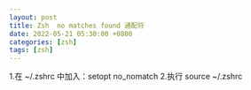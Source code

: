 ```yaml
---
layout: post
title: Zsh  no matches found 通配符
date: 2022-05-21 05:30:00 +0800
categories: [zsh]
tags: [zsh]
---
```


1.在 ~/.zshrc 中加入：setopt no_nomatch 
2.执行 source ~/.zshrc